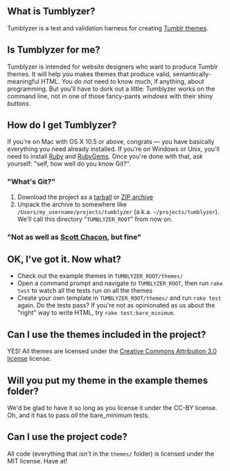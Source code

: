 ## What is Tumblyzer?

Tumblyzer is a test and validation harness for creating [Tumblr themes](http://www.tumblr.com/docs/custom_themes "Creating a custom HTML theme | Tumblr").

## Is Tumblyzer for me?

Tumblyzer is intended for website designers who want to produce Tumblr themes. It will help you makes themes that produce valid, semantically-meaningful HTML. You do _not_ need to know much, if anything, about programming. But you'll have to dork out a little: Tumblyzer works on the command line, not in one of those fancy-pants _windows_ with their shiny _buttons_.

## How do I get Tumblyzer?

If you're on Mac with OS X 10.5 or above, congrats &mdash; you have basically everything you need already installed. If you're on Windows or Unix, you'll need to install [Ruby](http://www.ruby-lang.org/en/ "Ruby Programming Language") and [RubyGems](http://rubygems.org/ "RubyGems -- your guide to packaging bliss"). Once you're done with that, ask yourself: "self, how well do you know Git?".

### "What's Git?"

1. Download the project as a
   [tarball](http://github.com/gcnovus/Tumblyzer/tarball/master "latest Tumblyzer Tarball from GitHub") or
   [ZIP archive](http://github.com/gcnovus/Tumblyzer/zipball/master "latest Tumblyzer ZIP archive from GitHub")
1. Unpack the archive to somewhere like
   `/Users/my_username/projects/tumblyzer` (a.k.a. `~/projects/tumblyzer`).
   We'll call this directory "`TUMBLYZER_ROOT`" from now on.
   
### "Not as well as [Scott Chacon](http://github.com/schacon "Scott Chacon on GitHub"), but fine"

## OK, I've got it. Now what?

* Check out the example themes in `TUMBLYZER_ROOT/themes/`
* Open a command prompt and navigate to `TUMBLYZER_ROOT`, then run `rake test`
  to watch all the tests run on all the themes
* Create your own template in `TUMBLYZER_ROOT/themes/` and run `rake test`
  again. Do the tests pass? If you're not as opinionated as us about the
  "right" way to write HTML, try `rake test:bare_minimum`.

## Can I use the themes included in the project?

YES! All themes are licensed under the [Creative Commons Attribution 3.0 license](http://creativecommons.org/licenses/by/3.0/ "Creative Commons &mdash; Attribution 3.0 Generic") license.

## Will you put my theme in the example themes folder?

We'd be glad to have it so long as you license it under the CC-BY license. Oh, and it has to pass _all_ the bare_minimum tests.

## Can I use the project code?

All code (everything that _isn't_ in the `themes/` folder) is licensed under the MIT license. Have at!